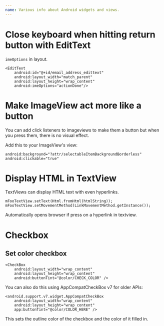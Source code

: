 ```yaml
---
name: Various info about Android widgets and views.
---
```


# Close keyboard when hitting return button with EditText

`imeOptions` in layout.

```
<EditText
    android:id="@+id/email_address_edittext"
    android:layout_width="match_parent"
    android:layout_height="wrap_content"
    android:imeOptions="actionDone"/>
```

# Make ImageView act more like a button

You can add click listeners to imageviews to make them a button but when you press them, there is no visual effect.

Add this to your ImageView's view:

```
android:background="?attr/selectableItemBackgroundBorderless"
android:clickable="true"
```

# Display HTML in TextView

TextViews can display HTML text with even hyperlinks.

```
mFooTextView.setText(Html.fromHtml(htmlString));
mFooTextView.setMovementMethod(LinkMovementMethod.getInstance());
```

Automatically opens browser if press on a hyperlink in textview.

# Checkbox

## Set color checkbox

```
<CheckBox
    android:layout_width="wrap_content"
    android:layout_height="wrap_content"
    android:buttonTint="@color/CHECK_COLOR" />
```

You can also do this using AppCompatCheckBox v7 for older APIs:
```
<android.support.v7.widget.AppCompatCheckBox
    android:layout_width="wrap_content"
    android:layout_height="wrap_content"
    app:buttonTint="@color/COLOR_HERE" />
```

This sets the outline color of the checkbox and the color of it filled in.
